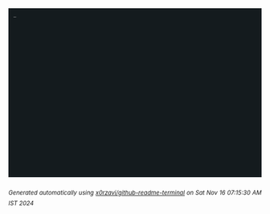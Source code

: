 <div align="justify">
<picture>
    <source media="(prefers-color-scheme: dark)" srcset="./output.gif">
    <source media="(prefers-color-scheme: light)" srcset="./output.gif">
    <img alt="GIFOS" src="output.gif">
</picture>

<sub><i>Generated automatically using [x0rzavi/github-readme-terminal](https://github.com/x0rzavi/github-readme-terminal) on Sat Nov 16 07:15:30 AM IST 2024</i></sub>

<!-- <details>
<summary>More details</summary>

</details> -->
</div>

<!-- Image deletion URL: NONE -->